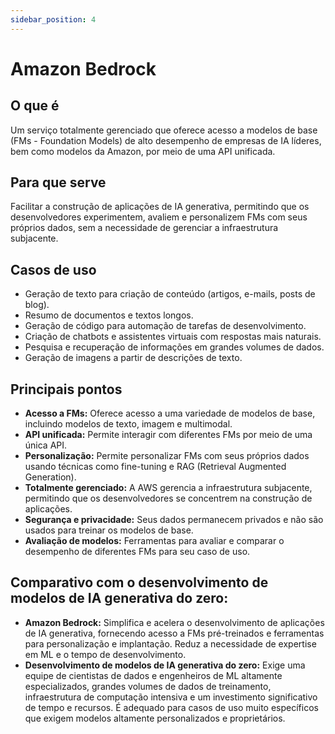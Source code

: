 ```yaml
---
sidebar_position: 4
---
```


# Amazon Bedrock

## O que é
Um serviço totalmente gerenciado que oferece acesso a modelos de base (FMs - Foundation Models) de alto desempenho de empresas de IA líderes, bem como modelos da Amazon, por meio de uma API unificada.

## Para que serve
Facilitar a construção de aplicações de IA generativa, permitindo que os desenvolvedores experimentem, avaliem e personalizem FMs com seus próprios dados, sem a necessidade de gerenciar a infraestrutura subjacente.

## Casos de uso
- Geração de texto para criação de conteúdo (artigos, e-mails, posts de blog).
- Resumo de documentos e textos longos.
- Geração de código para automação de tarefas de desenvolvimento.
- Criação de chatbots e assistentes virtuais com respostas mais naturais.
- Pesquisa e recuperação de informações em grandes volumes de dados.
- Geração de imagens a partir de descrições de texto.

## Principais pontos
- **Acesso a FMs:** Oferece acesso a uma variedade de modelos de base, incluindo modelos de texto, imagem e multimodal.
- **API unificada:** Permite interagir com diferentes FMs por meio de uma única API.
- **Personalização:** Permite personalizar FMs com seus próprios dados usando técnicas como fine-tuning e RAG (Retrieval Augmented Generation).
- **Totalmente gerenciado:** A AWS gerencia a infraestrutura subjacente, permitindo que os desenvolvedores se concentrem na construção de aplicações.
- **Segurança e privacidade:** Seus dados permanecem privados e não são usados para treinar os modelos de base.
- **Avaliação de modelos:** Ferramentas para avaliar e comparar o desempenho de diferentes FMs para seu caso de uso.

## Comparativo com o desenvolvimento de modelos de IA generativa do zero:
- **Amazon Bedrock:** Simplifica e acelera o desenvolvimento de aplicações de IA generativa, fornecendo acesso a FMs pré-treinados e ferramentas para personalização e implantação. Reduz a necessidade de expertise em ML e o tempo de desenvolvimento.
- **Desenvolvimento de modelos de IA generativa do zero:** Exige uma equipe de cientistas de dados e engenheiros de ML altamente especializados, grandes volumes de dados de treinamento, infraestrutura de computação intensiva e um investimento significativo de tempo e recursos. É adequado para casos de uso muito específicos que exigem modelos altamente personalizados e proprietários.
